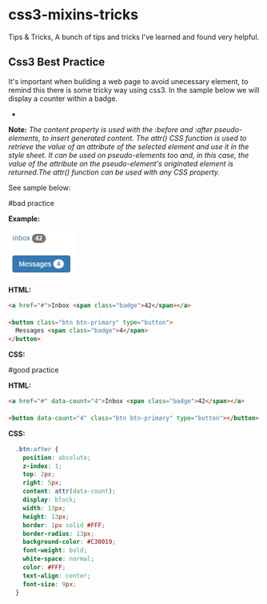 # css3-mixins-tricks
Tips &amp; Tricks, A bunch of tips and tricks I've learned and found very helpful.

## Css3 Best Practice

It's important when building a web page to avoid unecessary element, to remind this there is some tricky way using css3.
In the sample below we will display a counter within a badge.

-
**Note:** 
*The content property is used with the :before and :after pseudo-elements, to insert generated content.*
*The attr() CSS function is used to retrieve the value of an attribute of the selected element and use it in the style sheet. It can be used on pseudo-elements too and, in this case, the value of the attribute on the pseudo-element's originated element is returned.The attr() function can be used with any CSS property.*

See sample below:

#bad practice

**Example:**

![Alt text](/screenshots/sample.jpg?raw=true "Example")

**HTML:**

```html
<a href="#">Inbox <span class="badge">42</span></a>

<button class="btn btn-primary" type="button">
  Messages <span class="badge">4</span>
</button>
```

**CSS:**

#good practice

**HTML:**

```html
<a href="#" data-count="4">Inbox <span class="badge">42</span></a>

<button data-count="4" class="btn btn-primary" type="button"></button>
```

**CSS:**

```css
  .btn:after { 
    position: absolute; 
    z-index: 1; 
    top: 2px; 
    right: 5px; 
    content: attr(data-count); 
    display: block; 
    width: 13px; 
    height: 13px; 
    border: 1px solid #FFF; 
    border-radius: 13px; 
    background-color: #C30019; 
    font-weight: bold; 
    white-space: normal; 
    color: #FFF; 
    text-align: center; 
    font-size: 9px; 
  } 
```

